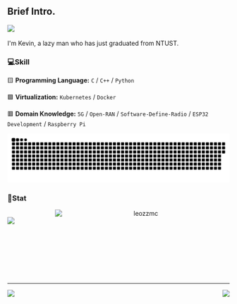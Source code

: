 ## Brief Intro.

![](https://i.imgur.com/NMoqFuG.png)

I'm Kevin, a lazy man who has just graduated from NTUST. 




### 💻Skill

 🟨 **Programming Language:**  `C` / `C++` / `Python`
 
 🟩 **Virtualization:** `Kubernetes` / `Docker`
 
 🟥 **Domain Knowledge:** `5G` / `Open-RAN` / `Software-Define-Radio` / `ESP32 Development` / `Raspberry Pi`

![](https://raw.githubusercontent.com/leozzmc/leozzmc/main/assets/github-contribution-grid-snake.svg)              

### 🔋Stat
<p align=center>
  <div align=center>
    <a href="https://github.com/denvercoder1/github-readme-streak-stats" title="Go to Source">
      <img align="right" width=396 src="https://github-readme-stats.vercel.app/api?username=leozzmc&show_icons=true&theme=rose_pine&bg_color=000000,001a0d,00331a,004d26,006633" alt="leozzmc" />
    </a>
    <a href="https://github.com/anuraghazra/github-readme-stats" title="Go to Source">
      <img align="left" width=396 src="https://streak-stats.demolab.com?user=leozzmc&theme=merko" />
    </a>
  </div>
  <br><br><br><br><br><br><br><br><br>
</p>

----


<p align=center>
  <div align=center>
    <a href="https://github.com/leozzmc/xAppSec">
      <img align="right" src="https://github-readme-stats.vercel.app/api/pin/?username=leozzmc&repo=xAppSec&theme=merko" />
    </a>
    <a href="https://github.com/leozzmc/Paths_To_Deploy_O-RAN">
      <img align="left" src="https://github-readme-stats.vercel.app/api/pin/?username=leozzmc&repo=Paths_To_Deploy_O-RAN&theme=merko" />
    </a>
  </div>
  <br><br>
</p>

